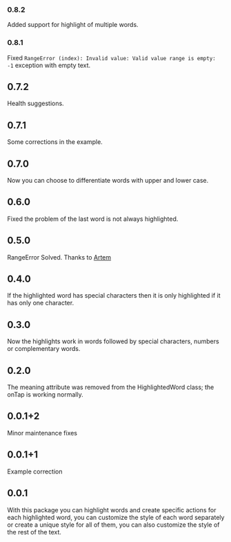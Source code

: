 ### 0.8.2
Added support for highlight of multiple words. 

### 0.8.1
Fixed `RangeError (index): Invalid value: Valid value range is empty: -1` exception with empty text.

## 0.7.2
Health suggestions.

## 0.7.1
Some corrections in the example.

## 0.7.0
Now you can choose to differentiate words with upper and lower case.

## 0.6.0
Fixed the problem of the last word is not always highlighted.

## 0.5.0
RangeError Solved.
Thanks to [Artem](https://github.com/ashkryab)

## 0.4.0
If the highlighted word has special characters then it is only highlighted if it has only one character.

## 0.3.0
Now the highlights work in words followed by special characters, numbers or complementary words.

## 0.2.0
The meaning attribute was removed from the HighlightedWord class; the onTap is working normally.

## 0.0.1+2
Minor maintenance fixes

## 0.0.1+1
Example correction

## 0.0.1
With this package you can highlight words and create specific actions for each highlighted word, you can customize the style of each word separately or create a unique style for all of them, you can also customize the style of the rest of the text.
